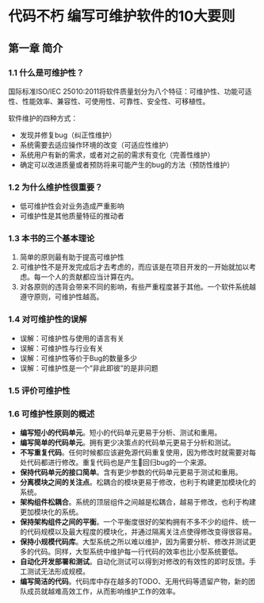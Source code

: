 # 代码不朽 编写可维护软件的10大要则

## 第一章 简介

### 1.1 什么是可维护性？

国际标准ISO/IEC 25010:2011将软件质量划分为八个特征：可维护性、功能可适性、性能效率、兼容性、可使用性、可靠性、安全性、可移植性。

软件维护的四种方式：

- 发现并修复bug（纠正性维护）
- 系统需要去适应操作环境的改变（可适应性维护）
- 系统用户有新的需求，或者对之前的需求有变化（完善性维护）
- 确定可以改进质量或者预防将来可能产生的bug的方法（预防性维护）

### 1.2 为什么维护性很重要？

- 低可维护性会对业务造成严重影响
- 可维护性是其他质量特征的推动者

### 1.3 本书的三个基本理论

1. 简单的原则最有助于提高可维护性
1. 可维护性不是开发完成后才去考虑的，而应该是在项目开发的一开始就加以考虑。每一个人的贡献都应当计算在内。
1. 对各原则的违背会带来不同的影响，有些严重程度甚于其他。一个软件系统越遵守原则，可维护性越高。

### 1.4 对可维护性的误解

- 误解：可维护性与使用的语言有关
- 误解：可维护性与行业有关
- 误解：可维护性等价于Bug的数量多少
- 误解：可维护性是一个“非此即彼”的是非问题

### 1.5 评价可维护性

### 1.6 可维护性原则的概述

- **编写短小的代码单元**。短小的代码单元更易于分析、测试和重用。
- **编写简单的代码单元**。拥有更少决策点的代码单元更易于分析和测试。
- **不写重复代码**。任何时候都应该避免源代码重复使用，因为修改时就需要对每处代码都进行修改。重复代码也是产生回归bug的一个来源。
- **保持代码单元的接口简单**。含有更少参数的代码单元更易于测试和重用。
- **分离模块之间的关注点**。松耦合的模块更易于修改，也利于构建更加模块化的系统。
- **架构组件松耦合**。系统的顶层组件之间越是松耦合，越易于修改，也利于构建更加模块化的系统。
- **保持架构组件之间的平衡**。一个平衡度很好的架构拥有不多不少的组件、统一的代码规模以及最大程度的模块化，并通过隔离关注点使得修改变得很容易。
- **保持小规模代码库**。大型系统之所以难以维护，因为需要分析、修改并测试更多的代码。同样，大型系统中维护每一行代码的效率也比小型系统要低。
- **自动化开发部署和测试**。自动化测试可以得到对修改的有效性的即时反馈。手工测试无法形成规模。
- **编写简洁的代码**。代码库中存在越多的TODO、无用代码等遗留产物，新的团队成员就越难高效工作，从而影响维护工作的效率。

